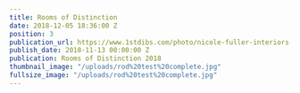 ```yaml
---
title: Rooms of Distinction
date: 2018-12-05 18:36:00 Z
position: 3
publication_url: https://www.1stdibs.com/photo/nicole-fuller-interiors-transitional-living-room/3441012/
publish_date: 2018-11-13 00:00:00 Z
publication: Rooms of Distinction 2018
thumbnail_image: "/uploads/rod%20test%20complete.jpg"
fullsize_image: "/uploads/rod%20test%20complete.jpg"
---
```


